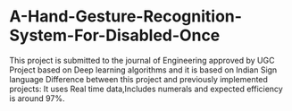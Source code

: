 # A-Hand-Gesture-Recognition-System-For-Disabled-Once
This project is submitted to the journal of Engineering approved by UGC Project based on Deep learning algorithms and it is based on Indian Sign language Difference between this project and previously implemented projects: It uses Real time data,Includes numerals and expected efficiency is around 97%.
